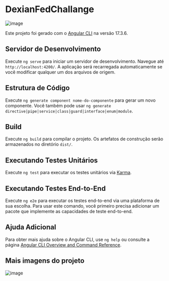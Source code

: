 # DexianFedChallange

![image](https://github.com/TheMartinfer22/dexian-fed-challange/assets/66142507/5f6ecb52-54e5-4650-adf2-89e7f44fd600)


Este projeto foi gerado com o [Angular CLI](https://github.com/angular/angular-cli) na versão 17.3.6.

## Servidor de Desenvolvimento

Execute `ng serve` para iniciar um servidor de desenvolvimento. Navegue até `http://localhost:4200/`. A aplicação será recarregada automaticamente se você modificar qualquer um dos arquivos de origem.

## Estrutura de Código

Execute `ng generate component nome-do-componente` para gerar um novo componente. Você também pode usar `ng generate directive|pipe|service|class|guard|interface|enum|module`.

## Build

Execute `ng build` para compilar o projeto. Os artefatos de construção serão armazenados no diretório `dist/`.

## Executando Testes Unitários

Execute `ng test` para executar os testes unitários via [Karma](https://karma-runner.github.io).

## Executando Testes End-to-End

Execute `ng e2e` para executar os testes end-to-end via uma plataforma de sua escolha. Para usar este comando, você primeiro precisa adicionar um pacote que implemente as capacidades de teste end-to-end.

## Ajuda Adicional

Para obter mais ajuda sobre o Angular CLI, use `ng help` ou consulte a página [Angular CLI Overview and Command Reference](https://angular.io/cli).


## Mais imagens do projeto

![image](https://github.com/TheMartinfer22/dexian-fed-challange/assets/66142507/68507e9f-41a6-406b-9ce1-83bdff0fb4c6)

